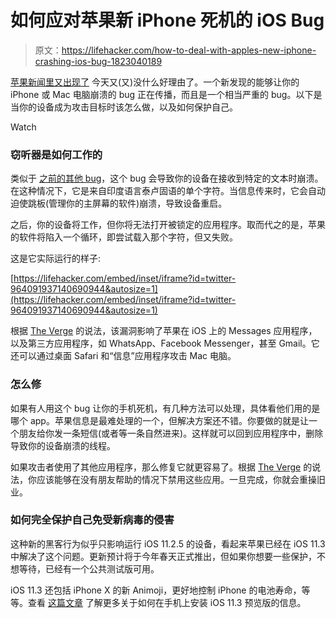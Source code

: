 # 如何应对苹果新 iPhone 死机的 iOS Bug

> 原文：<https://lifehacker.com/how-to-deal-with-apples-new-iphone-crashing-ios-bug-1823040189>

[苹果](https://lifehacker.com/how-to-ditch-apple-completely-1821082984)[新闻里又出现了](https://lifehacker.com/put-a-coaster-under-your-apple-homepod-to-protect-woode-1823003436) 今天又(又)没什么好理由了。一个新发现的能够让你的 iPhone 或 Mac 电脑崩溃的 bug 正在传播，而且是一个相当严重的 bug。以下是当你的设备成为攻击目标时该怎么做，以及如何保护自己。

Watch

### 窃听器是如何工作的

类似于 [之前的其他 bug](https://www.theverge.com/2018/1/18/16904774/ios-iphone-bug-crash-chaios-link)，这个 bug 会导致你的设备在接收到特定的文本时崩溃。在这种情况下，它是来自印度语言泰卢固语的单个字符。当信息传来时，它会自动迫使跳板(管理你的主屏幕的软件)崩溃，导致设备重启。

之后，你的设备将工作，但你将无法打开被锁定的应用程序。取而代之的是，苹果的软件将陷入一个循环，即尝试载入那个字符，但又失败。

这是它实际运行的样子:

 [https://lifehacker.com/embed/inset/iframe?id=twitter-964091937140690944&autosize=1](https://lifehacker.com/embed/inset/iframe?id=twitter-964091937140690944&autosize=1) 

根据 [The Verge](https://www.theverge.com/2018/2/15/17015654/apple-iphone-crash-ios-11-bug-imessage) 的说法，该漏洞影响了苹果在 iOS 上的 Messages 应用程序，以及第三方应用程序，如 WhatsApp、Facebook Messenger，甚至 Gmail。它还可以通过桌面 Safari 和“信息”应用程序攻击 Mac 电脑。

### 怎么修

如果有人用这个 bug 让你的手机死机，有几种方法可以处理，具体看他们用的是哪个 app。苹果信息是最难处理的一个，但解决方案还不错。你要做的就是让一个朋友给你发一条短信(或者等一条自然进来)。这样就可以回到应用程序中，删除导致你的设备崩溃的线程。

如果攻击者使用了其他应用程序，那么修复它就更容易了。根据 [The Verge](https://www.theverge.com/2018/2/15/17015654/apple-iphone-crash-ios-11-bug-imessage) 的说法，你应该能够在没有朋友帮助的情况下禁用这些应用。一旦完成，你就会重操旧业。

### 如何完全保护自己免受新病毒的侵害

这种新的黑客行为似乎只影响运行 iOS 11.2.5 的设备，看起来苹果已经在 iOS 11.3 中解决了这个问题。更新预计将于今年春天正式推出，但如果你想要一些保护，不想等待，已经有一个公共测试版可用。

iOS 11.3 还包括 iPhone X 的新 Animoji，更好地控制 iPhone 的电池寿命，等等。查看 [这篇文章](https://lifehacker.com/how-to-get-ios-11-3-and-apples-new-animoji-for-iphone-x-1822379806) 了解更多关于如何在手机上安装 iOS 11.3 预览版的信息。